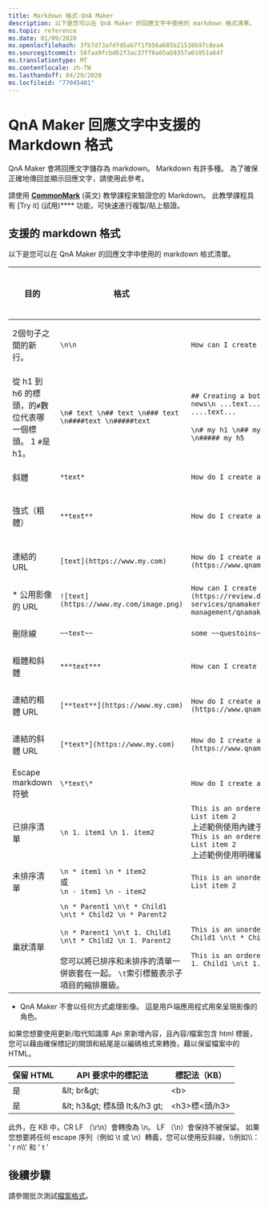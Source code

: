 ```yaml
---
title: Markdown 格式-QnA Maker
description: 以下是您可以在 QnA Maker 的回應文字中使用的 markdown 格式清單。
ms.topic: reference
ms.date: 01/09/2020
ms.openlocfilehash: 3fb7d73afdfd5ab7f1fb56a685b21538b97c8ea4
ms.sourcegitcommit: 58faa9fcbd62f3ac37ff0a65ab9357a01051a64f
ms.translationtype: MT
ms.contentlocale: zh-TW
ms.lasthandoff: 04/29/2020
ms.locfileid: "77045401"
---
```

# <a name="markdown-format-supported-in-qna-maker-answer-text"></a>QnA Maker 回應文字中支援的 Markdown 格式

QnA Maker 會將回應文字儲存為 markdown。 Markdown 有許多種。 為了確保正確地傳回並顯示回應文字，請使用此參考。

請使用 **[CommonMark](https://commonmark.org/help/tutorial/index.html)** \(英文\) 教學課程來驗證您的 Markdown。 此教學課程具有 [Try it] \(試用\)**** 功能，可快速進行複製/貼上驗證。

## <a name="supported-markdown-format"></a>支援的 markdown 格式

以下是您可以在 QnA Maker 的回應文字中使用的 markdown 格式清單。

|目的|格式|範例 Markdown|轉譯<br>如聊天機器人中所顯示|
|--|--|--|--|
2個句子之間的新行。|`\n\n`|`How can I create a bot with \n\n QnA Maker?`|![將兩個句子之間的新行格式化](./media/qnamaker-concepts-datasources/format-newline.png)|
|從 h1 到 h6 的標頭，的`#`數位代表哪一個標頭。 1 `#`是 h1。|`\n# text \n## text \n### text \n####text \n#####text` |`## Creating a bot \n ...text.... \n### Important news\n ...text... \n### Related Information\n ....text...`<br><br>`\n# my h1 \n## my h2\n### my h3 \n#### my h4 \n##### my h5`|![具有 markdown 標頭的格式](./media/qnamaker-concepts-datasources/format-headers.png)<br>![格式為 markdown 標頭 H1 至 H5](./media/qnamaker-concepts-datasources/format-h1-h5.png)|
|斜體 |`*text*`|`How do I create a bot with *QnA Maker*?`|![具有斜體的格式](./media/qnamaker-concepts-datasources/format-italics.png)|
|強式（粗體）|`**text**`|`How do I create a bot with **QnA Maker**?`|![具有強式標記的格式（粗體）](./media/qnamaker-concepts-datasources/format-strong.png)|
|連結的 URL|`[text](https://www.my.com)`|`How do I create a bot with [QnA Maker](https://www.qnamaker.ai)?`|![URL 的格式（超連結）](./media/qnamaker-concepts-datasources/format-url.png)|
|* 公用影像的 URL|`![text](https://www.my.com/image.png)`|`How can I create a bot with ![QnAMaker](https://review.docs.microsoft.com/azure/cognitive-services/qnamaker/media/qnamaker-how-to-key-management/qnamaker-resource-list.png)`|![公用影像 URL 的格式 ](./media/qnamaker-concepts-datasources/format-image-url.png)|
|刪除線|`~~text~~`|`some ~~questoins~~ questions need to be asked`|![刪除線的格式](./media/qnamaker-concepts-datasources/format-strikethrough.png)|
|粗體和斜體|`***text***`|`How can I create a ***QnA Maker*** bot?`|![粗體和斜體的格式](./media/qnamaker-concepts-datasources/format-bold-italics.png)|
|連結的粗體 URL|`[**text**](https://www.my.com)`|`How do I create a bot with [**QnA Maker**](https://www.qnamaker.ai)?`|![粗體 URL 的格式](./media/qnamaker-concepts-datasources/format-bold-url.png)|
|連結的斜體 URL|`[*text*](https://www.my.com)`|`How do I create a bot with [*QnA Maker*](https://www.qnamaker.ai)?`|![斜體 URL 的格式](./media/qnamaker-concepts-datasources/format-url-italics.png)|
|Escape markdown 符號|`\*text\*`|`How do I create a bot with \*QnA Maker\*?`|![斜體 URL 的格式](./media/qnamaker-concepts-datasources/format-escape-markdown-symbols.png)|
|已排序清單|`\n 1. item1 \n 1. item2`|`This is an ordered list: \n 1. List item 1 \n 1. List item 2`<br>上述範例使用內建于 markdown 的自動編號。<br>`This is an ordered list: \n 1. List item 1 \n 2. List item 2`<br>上述範例使用明確編號。|![已排序清單的格式](./media/qnamaker-concepts-datasources/format-ordered-list.png)|
|未排序清單|`\n * item1 \n * item2`<br>或<br>`\n - item1 \n - item2`|`This is an unordered list: \n * List item 1 \n * List item 2`|![未排序清單的格式](./media/qnamaker-concepts-datasources/format-unordered-list.png)|
|巢狀清單|`\n * Parent1 \n\t * Child1 \n\t * Child2 \n * Parent2`<br><br>`\n * Parent1 \n\t 1. Child1 \n\t * Child2 \n 1. Parent2`<br><br>您可以將已排序和未排序的清單一併嵌套在一起。 `\t`索引標籤表示子項目的縮排層級。|`This is an unordered list: \n * List item 1 \n\t * Child1 \n\t * Child2 \n * List item 2`<br><br>`This is an ordered nested list: \n 1. Parent1 \n\t 1. Child1 \n\t 1. Child2 \n 1. Parent2`|![嵌套未排序清單的格式](./media/qnamaker-concepts-datasources/format-nested-unordered-list.png)<br>![嵌套排序清單的格式](./media/qnamaker-concepts-datasources/format-nested-ordered-list.png)|

* QnA Maker 不會以任何方式處理影像。 這是用戶端應用程式用來呈現影像的角色。

如果您想要使用更新/取代知識庫 Api 來新增內容，且內容/檔案包含 html 標籤，您可以藉由確保標記的開頭和結尾是以編碼格式來轉換，藉以保留檔案中的 HTML。

| 保留 HTML  | API 要求中的標記法  | 標記法（KB） |
|-----------|---------|-------------------------|
| 是 | \&lt; br\&gt; | &lt;b&gt; |
| 是 | \&lt; h3\&gt; 標\&頭 lt;\&/h3 gt; | &lt;h3&gt;標&lt;頭/h3&gt; |

此外，在 KB 中，CR LF （\r\n）會轉換為 \n。 LF （\n）會保持不被保留。 如果您想要將任何 escape 序列（例如 \t 或 \n）轉義，您可以使用反斜線，\\\\例如\\\\： ' r n\\\\' 和 ' t '

## <a name="next-steps"></a>後續步驟

請參閱批次測試[檔案格式](reference-tsv-format-batch-testing.md)。
